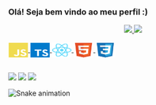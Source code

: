 ### Olá! Seja bem vindo ao meu perfil :) 

<div align="center">
  <a href="https://github.com/gabrielsouzacry">
  <img height="165em" src="https://github-readme-stats.vercel.app/api?username=gabrielsouzacry&show_icons=true&theme=chartreuse-dark&include_all_commits=true&count_private=true"/>
  <img height="165em" src="https://github-readme-stats.vercel.app/api/top-langs/?username=gabrielsouzacry&layout=compact&langs_count=7&theme=chartreuse-dark"/>
</div>

  <div style="display: inline_block"><br>
  <img align="center" alt="cry-Js" height="30" width="40" src="https://raw.githubusercontent.com/devicons/devicon/master/icons/javascript/javascript-plain.svg">
  <img align="center" alt="cry-Ts" height="30" width="40" src="https://raw.githubusercontent.com/devicons/devicon/master/icons/typescript/typescript-plain.svg">
  <img align="center" alt="cry-React" height="30" width="40" src="https://raw.githubusercontent.com/devicons/devicon/master/icons/react/react-original.svg">
  <img align="center" alt="cry-HTML" height="30" width="40" src="https://raw.githubusercontent.com/devicons/devicon/master/icons/html5/html5-original.svg">
  <img align="center" alt="cry-CSS" height="30" width="40" src="https://raw.githubusercontent.com/devicons/devicon/master/icons/css3/css3-original.svg">
</div>
  
  ##
  
 <div>

  <a href = "mailto:tos.souza@gmail.com@gmail.com"><img src="https://img.shields.io/badge/Gmail-D14836?style=for-the-badge&logo=gmail&logoColor=white" target="_blank"></a>
  <a href="https://www.linkedin.com/in/gabrielsouzacry" target="_blank"><img src="https://img.shields.io/badge/LinkedIn-0077B5?style=for-the-badge&logo=linkedin&logoColor=white" target="_blank"></a> 
        <a href="https://instagram.com/gabrielsouzacry" target="_blank"><img src="https://img.shields.io/badge/Instagram-E4405F?style=for-the-badge&logo=instagram&logoColor=white" target="_blank"></a>

  
  ![Snake animation](https://github.com/gabrielsouzacry/gabrielsouzacry/blob/output/github-contribution-grid-snake.svg)
 </div>
